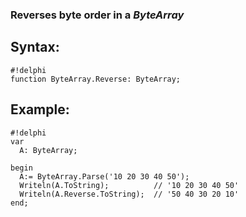 ### Reverses byte order in a *ByteArray* ###

## Syntax:
```
#!delphi
function ByteArray.Reverse: ByteArray;
```

## Example:
```
#!delphi
var
  A: ByteArray;

begin
  A:= ByteArray.Parse('10 20 30 40 50');
  Writeln(A.ToString);          // '10 20 30 40 50'
  Writeln(A.Reverse.ToString);  // '50 40 30 20 10'
end;
```
